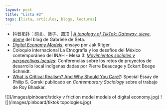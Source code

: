 ```yaml
---
layout: post
title: "Lista #2"
tags: [lista, artículos, blogs, lecturas]
---
```


- 抖音拓扑：网关、筛子、圆顶 | [_A topology of TikTok: Gateway, sieve, dome_](http://paranom.asia/2021/06/a-topology-of-tiktok-gateway-sieve-dome/) del blog de Gabriele de Seta.
- [_Digital Economy Models_](https://donotresearch.net/posts/digital-economy-models), ensayo por Jak Ritger.
- Coloquio internacional La Etnografía y los desafíos del México contemporáneo del INAH - Mesa 3: [_Movimientos sociales y perspectivas locales_](https://www.youtube.com/watch?v=TU7kbxxlDk8): Conferencias sobre los retos de proyectos de desarrollo local indígenas dadas por Pierre Beaucage y Eckart Boege Schmidt.  
- [What is Critical Realism? And Why Should You Care?](https://journals.sagepub.com/doi/10.1177/0094306113499533): Special Essay de Philip S. Gorski publicado en  _Contemporary Sociology_ sobre el trabajo de Roy Bhaskar.

![](/images/pinboard/sticky v friction model models of digital economy.jpg)
![](/images/pinboard/tiktok topologies.jpg)